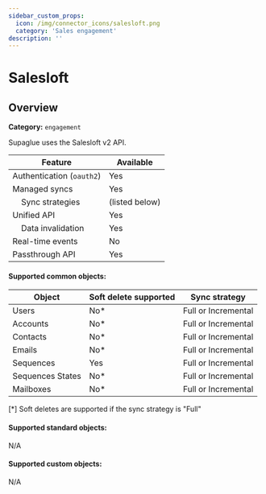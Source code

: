 ```yaml
---
sidebar_custom_props:
  icon: /img/connector_icons/salesloft.png
  category: 'Sales engagement'
description: ''
---
```


# Salesloft

## Overview

**Category:** `engagement`

Supaglue uses the Salesloft v2 API.

| Feature                              | Available      |
| ------------------------------------ | -------------- |
| Authentication (`oauth2`)            | Yes            |
| Managed syncs                        | Yes            |
| &nbsp;&nbsp;&nbsp; Sync strategies   | (listed below) |
| Unified API                          | Yes            |
| &nbsp;&nbsp;&nbsp; Data invalidation | Yes            |
| Real-time events                     | No             |
| Passthrough API                      | Yes            |

#### Supported common objects:

| Object           | Soft delete supported | Sync strategy       |
| ---------------- | --------------------- | ------------------- |
| Users            | No\*                  | Full or Incremental |
| Accounts         | No\*                  | Full or Incremental |
| Contacts         | No\*                  | Full or Incremental |
| Emails           | No\*                  | Full or Incremental |
| Sequences        | Yes                   | Full or Incremental |
| Sequences States | No\*                  | Full or Incremental |
| Mailboxes        | No\*                  | Full or Incremental |

[*] Soft deletes are supported if the sync strategy is "Full"

#### Supported standard objects:

N/A

#### Supported custom objects:

N/A
